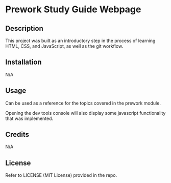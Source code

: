 # Prework Study Guide Webpage

## Description

This project was built as an introductory step in the process of learning HTML, CSS, and JavaScript, as well as the git workflow.

## Installation

N/A

## Usage

Can be used as a reference for the topics covered in the prework module.

Opening the dev tools console will also display some javascript functionality that was implemented.

## Credits

N/A

## License

Refer to LICENSE (MIT License) provided in the repo.